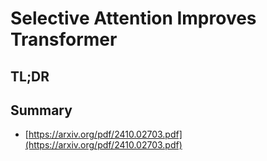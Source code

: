 # Selective Attention Improves Transformer
## TL;DR
## Summary
- [https://arxiv.org/pdf/2410.02703.pdf](https://arxiv.org/pdf/2410.02703.pdf)

